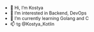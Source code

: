 - 👋 Hi, I’m Kostya
- 👀 I’m interested in Backend, DevOps
- 🌱 I’m currently learning Golang and C
- 📫 tg @Kostya_Kotlin

<!---
avtushko2004/avtushko2004 is a ✨ special ✨ repository because its `README.md` (this file) appears on your GitHub profile.
You can click the Preview link to take a look at your changes.
--->
